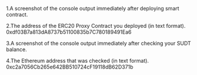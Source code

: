 1.A screenshot of the console output immediately after deploying smart contract.

2.The address of the ERC20 Proxy Contract you deployed (in text format).<br>
0xdf03B7a813dA8737b51100835b7C780189491Ea6

3.A screenshot of the console output immediately after checking your SUDT balance.

4.The Ethereum address that was checked (in text format).<br>
0xc2a7056Cb265e642BB510724cF19118dB62D371b


